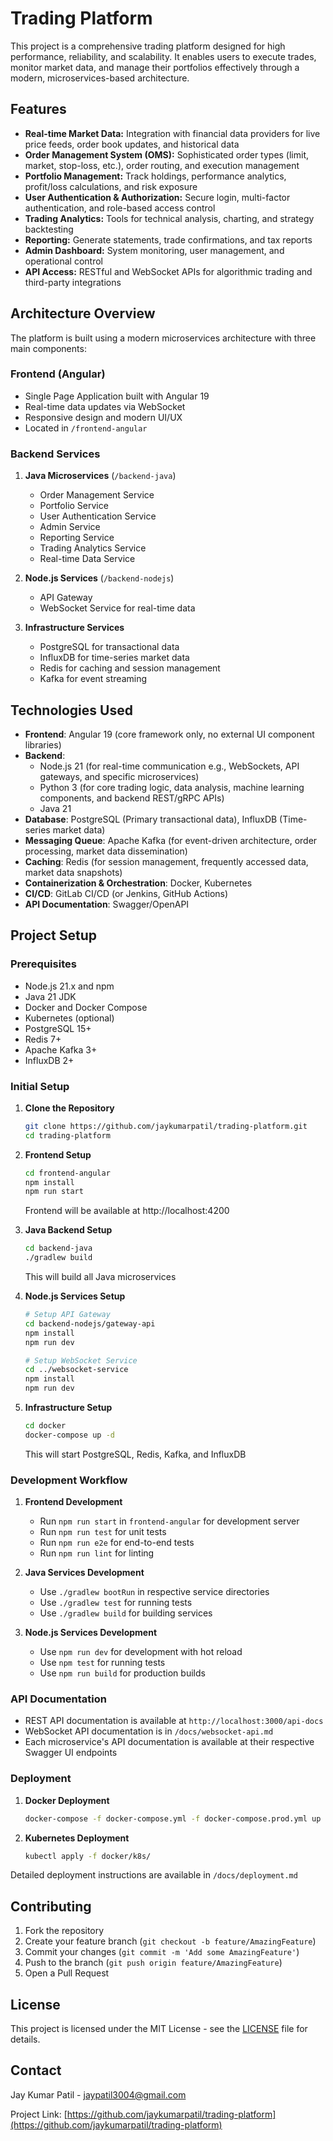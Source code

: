 # Trading Platform

This project is a comprehensive trading platform designed for high performance, reliability, and scalability. It enables users to execute trades, monitor market data, and manage their portfolios effectively through a modern, microservices-based architecture.

## Features

* **Real-time Market Data:** Integration with financial data providers for live price feeds, order book updates, and historical data
* **Order Management System (OMS):** Sophisticated order types (limit, market, stop-loss, etc.), order routing, and execution management
* **Portfolio Management:** Track holdings, performance analytics, profit/loss calculations, and risk exposure
* **User Authentication & Authorization:** Secure login, multi-factor authentication, and role-based access control
* **Trading Analytics:** Tools for technical analysis, charting, and strategy backtesting
* **Reporting:** Generate statements, trade confirmations, and tax reports
* **Admin Dashboard:** System monitoring, user management, and operational control
* **API Access:** RESTful and WebSocket APIs for algorithmic trading and third-party integrations

## Architecture Overview

The platform is built using a modern microservices architecture with three main components:

### Frontend (Angular)
- Single Page Application built with Angular 19
- Real-time data updates via WebSocket
- Responsive design and modern UI/UX
- Located in `/frontend-angular`

### Backend Services
1. **Java Microservices** (`/backend-java`)
   - Order Management Service
   - Portfolio Service
   - User Authentication Service
   - Admin Service
   - Reporting Service
   - Trading Analytics Service
   - Real-time Data Service

2. **Node.js Services** (`/backend-nodejs`)
   - API Gateway
   - WebSocket Service for real-time data

3. **Infrastructure Services**
   - PostgreSQL for transactional data
   - InfluxDB for time-series market data
   - Redis for caching and session management
   - Kafka for event streaming

## Technologies Used

* **Frontend**: Angular 19 (core framework only, no external UI component libraries)
* **Backend**:
    * Node.js 21 (for real-time communication e.g., WebSockets, API gateways, and specific microservices)
    * Python 3 (for core trading logic, data analysis, machine learning components, and backend REST/gRPC APIs)
    * Java 21 
* **Database**: PostgreSQL (Primary transactional data), InfluxDB (Time-series market data)
* **Messaging Queue**: Apache Kafka (for event-driven architecture, order processing, market data dissemination)
* **Caching**: Redis (for session management, frequently accessed data, market data snapshots)
* **Containerization & Orchestration**: Docker, Kubernetes
* **CI/CD**: GitLab CI/CD (or Jenkins, GitHub Actions)
* **API Documentation**: Swagger/OpenAPI

## Project Setup

### Prerequisites

* Node.js 21.x and npm
* Java 21 JDK
* Docker and Docker Compose
* Kubernetes (optional)
* PostgreSQL 15+
* Redis 7+
* Apache Kafka 3+
* InfluxDB 2+

### Initial Setup

1. **Clone the Repository**
   ```bash
   git clone https://github.com/jaykumarpatil/trading-platform.git
   cd trading-platform
   ```

2. **Frontend Setup**
   ```bash
   cd frontend-angular
   npm install
   npm run start
   ```
   Frontend will be available at http://localhost:4200

3. **Java Backend Setup**
   ```bash
   cd backend-java
   ./gradlew build
   ```
   This will build all Java microservices

4. **Node.js Services Setup**
   ```bash
   # Setup API Gateway
   cd backend-nodejs/gateway-api
   npm install
   npm run dev

   # Setup WebSocket Service
   cd ../websocket-service
   npm install
   npm run dev
   ```

5. **Infrastructure Setup**
   ```bash
   cd docker
   docker-compose up -d
   ```
   This will start PostgreSQL, Redis, Kafka, and InfluxDB

### Development Workflow

1. **Frontend Development**
   - Run `npm run start` in `frontend-angular` for development server
   - Run `npm run test` for unit tests
   - Run `npm run e2e` for end-to-end tests
   - Run `npm run lint` for linting

2. **Java Services Development**
   - Use `./gradlew bootRun` in respective service directories
   - Use `./gradlew test` for running tests
   - Use `./gradlew build` for building services

3. **Node.js Services Development**
   - Use `npm run dev` for development with hot reload
   - Use `npm test` for running tests
   - Use `npm run build` for production builds

### API Documentation

- REST API documentation is available at `http://localhost:3000/api-docs`
- WebSocket API documentation is in `/docs/websocket-api.md`
- Each microservice's API documentation is available at their respective Swagger UI endpoints

### Deployment

1. **Docker Deployment**
   ```bash
   docker-compose -f docker-compose.yml -f docker-compose.prod.yml up -d
   ```

2. **Kubernetes Deployment**
   ```bash
   kubectl apply -f docker/k8s/
   ```

Detailed deployment instructions are available in `/docs/deployment.md`

## Contributing

1. Fork the repository
2. Create your feature branch (`git checkout -b feature/AmazingFeature`)
3. Commit your changes (`git commit -m 'Add some AmazingFeature'`)
4. Push to the branch (`git push origin feature/AmazingFeature`)
5. Open a Pull Request

## License

This project is licensed under the MIT License - see the [LICENSE](LICENSE) file for details.

## Contact

Jay Kumar Patil - jaypatil3004@gmail.com

Project Link: [https://github.com/jaykumarpatil/trading-platform](https://github.com/jaykumarpatil/trading-platform)